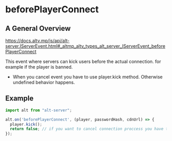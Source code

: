 # beforePlayerConnect

## A General Overview

https://docs.altv.mp/js/api/alt-server.IServerEvent.html#_altmp_altv_types_alt_server_IServerEvent_beforePlayerConnect

This event where servers can kick users before the actual connection. for example if the player is banned.

- When you cancel event you have to use player.kick method. Otherwise undefined behavior happens.

## Example

```js
import alt from "alt-server";

alt.on('beforePlayerConnect', (player, passwordHash, cdnUrl) => {
  player.kick();
  return false; // if you want to cancel connection proccess you have to return false.
});
```
